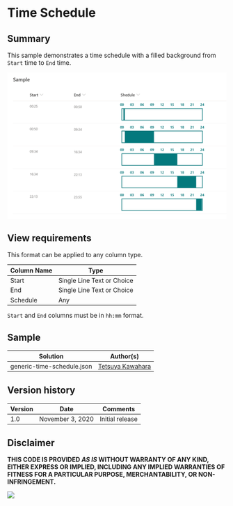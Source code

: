 # Time Schedule

## Summary
This sample demonstrates a time schedule with a filled background from `Start` time to `End` time.

![screenshot of the sample](./screenshot.png)

## View requirements
This format can be applied to any column type.

Column Name   |Type
--------------|--------------
Start         |Single Line Text or Choice
End           |Single Line Text or Choice
Schedule      |Any

`Start` and `End` columns must be in `hh:mm` format.

## Sample

Solution                   |Author(s)
---------------------------|---------------------------
generic-time-schedule.json |[Tetsuya Kawahara](https://twitter.com/techan_k)

## Version history

Version |Date             |Comments
--------|-----------------|--------
1.0     |November 3, 2020 |Initial release


## Disclaimer
**THIS CODE IS PROVIDED *AS IS* WITHOUT WARRANTY OF ANY KIND, EITHER EXPRESS OR IMPLIED, INCLUDING ANY IMPLIED WARRANTIES OF FITNESS FOR A PARTICULAR PURPOSE, MERCHANTABILITY, OR NON-INFRINGEMENT.**

<img src="https://telemetry.sharepointpnp.com/sp-dev-list-formatting/column-samples/generic-time-schedule" />
